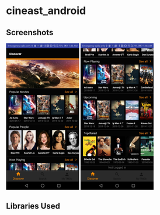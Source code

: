 # cineast_android



## Screenshots

<img src="screenshots/Screenshot_20200101-014642_1.jpg" width="200"> <img src="screenshots/Screenshot_20200101-014651.jpg" width="200">





## Libraries Used
